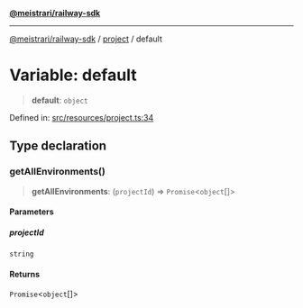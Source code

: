 [**@meistrari/railway-sdk**](../../README.md)

***

[@meistrari/railway-sdk](../../README.md) / [project](../README.md) / default

# Variable: default

> **default**: `object`

Defined in: [src/resources/project.ts:34](https://github.com/meistrari/railway-sdk/blob/59cf658316ea8e7ea8bb48f21d31242a5527c7c0/src/resources/project.ts#L34)

## Type declaration

### getAllEnvironments()

> **getAllEnvironments**: (`projectId`) => `Promise`\<`object`[]\>

#### Parameters

##### projectId

`string`

#### Returns

`Promise`\<`object`[]\>
